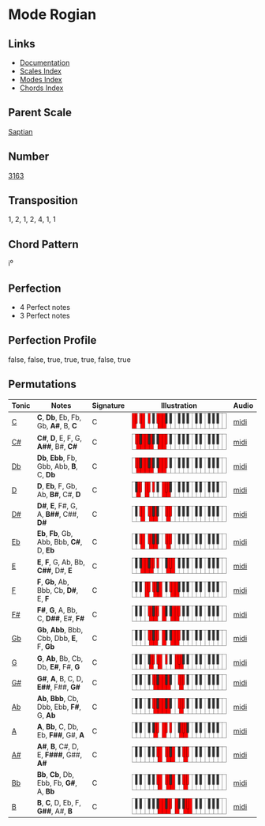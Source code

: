 # Mode Rogian

## Links

- [Documentation](README.md)
- [Scales Index](Scales.md)
- [Modes Index](Modes.md)
- [Chords Index](Chords.md)

## Parent Scale

[Saptian](ScaleSaptian.md)

## Number

[3163](https://ianring.com/musictheory/scales/3163)

## Transposition

1, 2, 1, 2, 4, 1, 1

## Chord Pattern

i⁰

## Perfection

- 4 Perfect notes
- 3 Perfect notes

## Perfection Profile

false, false, true, true, true, false, true

## Permutations

| Tonic | Notes | Signature | Illustration | Audio |
|-------|-------|-----------|--------------|-------|
| [C](ModeCNaturalRogian.md) | **C**, **Db**, Eb, Fb, Gb, **A#**, B, **C** | C | ![CNaturalRogian](ModeCNaturalRogian.png) | [midi](https://github.com/edipermadi/music/blob/main/docs/ModeCNaturalRogian.mid?raw=true) |
| [C#](ModeCSharpRogian.md) | **C#**, **D**, E, F, G, **A##**, B#, **C#** | C | ![CSharpRogian](ModeCSharpRogian.png) | [midi](https://github.com/edipermadi/music/blob/main/docs/ModeCSharpRogian.mid?raw=true) |
| [Db](ModeDFlatRogian.md) | **Db**, **Ebb**, Fb, Gbb, Abb, **B**, C, **Db** | C | ![DFlatRogian](ModeDFlatRogian.png) | [midi](https://github.com/edipermadi/music/blob/main/docs/ModeDFlatRogian.mid?raw=true) |
| [D](ModeDNaturalRogian.md) | **D**, **Eb**, F, Gb, Ab, **B#**, C#, **D** | C | ![DNaturalRogian](ModeDNaturalRogian.png) | [midi](https://github.com/edipermadi/music/blob/main/docs/ModeDNaturalRogian.mid?raw=true) |
| [D#](ModeDSharpRogian.md) | **D#**, **E**, F#, G, A, **B##**, C##, **D#** | C | ![DSharpRogian](ModeDSharpRogian.png) | [midi](https://github.com/edipermadi/music/blob/main/docs/ModeDSharpRogian.mid?raw=true) |
| [Eb](ModeEFlatRogian.md) | **Eb**, **Fb**, Gb, Abb, Bbb, **C#**, D, **Eb** | C | ![EFlatRogian](ModeEFlatRogian.png) | [midi](https://github.com/edipermadi/music/blob/main/docs/ModeEFlatRogian.mid?raw=true) |
| [E](ModeENaturalRogian.md) | **E**, **F**, G, Ab, Bb, **C##**, D#, **E** | C | ![ENaturalRogian](ModeENaturalRogian.png) | [midi](https://github.com/edipermadi/music/blob/main/docs/ModeENaturalRogian.mid?raw=true) |
| [F](ModeFNaturalRogian.md) | **F**, **Gb**, Ab, Bbb, Cb, **D#**, E, **F** | C | ![FNaturalRogian](ModeFNaturalRogian.png) | [midi](https://github.com/edipermadi/music/blob/main/docs/ModeFNaturalRogian.mid?raw=true) |
| [F#](ModeFSharpRogian.md) | **F#**, **G**, A, Bb, C, **D##**, E#, **F#** | C | ![FSharpRogian](ModeFSharpRogian.png) | [midi](https://github.com/edipermadi/music/blob/main/docs/ModeFSharpRogian.mid?raw=true) |
| [Gb](ModeGFlatRogian.md) | **Gb**, **Abb**, Bbb, Cbb, Dbb, **E**, F, **Gb** | C | ![GFlatRogian](ModeGFlatRogian.png) | [midi](https://github.com/edipermadi/music/blob/main/docs/ModeGFlatRogian.mid?raw=true) |
| [G](ModeGNaturalRogian.md) | **G**, **Ab**, Bb, Cb, Db, **E#**, F#, **G** | C | ![GNaturalRogian](ModeGNaturalRogian.png) | [midi](https://github.com/edipermadi/music/blob/main/docs/ModeGNaturalRogian.mid?raw=true) |
| [G#](ModeGSharpRogian.md) | **G#**, **A**, B, C, D, **E##**, F##, **G#** | C | ![GSharpRogian](ModeGSharpRogian.png) | [midi](https://github.com/edipermadi/music/blob/main/docs/ModeGSharpRogian.mid?raw=true) |
| [Ab](ModeAFlatRogian.md) | **Ab**, **Bbb**, Cb, Dbb, Ebb, **F#**, G, **Ab** | C | ![AFlatRogian](ModeAFlatRogian.png) | [midi](https://github.com/edipermadi/music/blob/main/docs/ModeAFlatRogian.mid?raw=true) |
| [A](ModeANaturalRogian.md) | **A**, **Bb**, C, Db, Eb, **F##**, G#, **A** | C | ![ANaturalRogian](ModeANaturalRogian.png) | [midi](https://github.com/edipermadi/music/blob/main/docs/ModeANaturalRogian.mid?raw=true) |
| [A#](ModeASharpRogian.md) | **A#**, **B**, C#, D, E, **F###**, G##, **A#** | C | ![ASharpRogian](ModeASharpRogian.png) | [midi](https://github.com/edipermadi/music/blob/main/docs/ModeASharpRogian.mid?raw=true) |
| [Bb](ModeBFlatRogian.md) | **Bb**, **Cb**, Db, Ebb, Fb, **G#**, A, **Bb** | C | ![BFlatRogian](ModeBFlatRogian.png) | [midi](https://github.com/edipermadi/music/blob/main/docs/ModeBFlatRogian.mid?raw=true) |
| [B](ModeBNaturalRogian.md) | **B**, **C**, D, Eb, F, **G##**, A#, **B** | C | ![BNaturalRogian](ModeBNaturalRogian.png) | [midi](https://github.com/edipermadi/music/blob/main/docs/ModeBNaturalRogian.mid?raw=true) |
